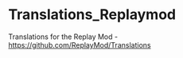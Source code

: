 # Translations_Replaymod
Translations for the Replay Mod - https://github.com/ReplayMod/Translations
